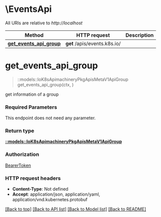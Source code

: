 # \EventsApi

All URIs are relative to *http://localhost*

Method | HTTP request | Description
------------- | ------------- | -------------
[**get_events_api_group**](EventsApi.md#get_events_api_group) | **get** /apis/events.k8s.io/ | 


# **get_events_api_group**
> ::models::IoK8sApimachineryPkgApisMetaV1ApiGroup get_events_api_group(ctx, )


get information of a group

### Required Parameters
This endpoint does not need any parameter.

### Return type

[**::models::IoK8sApimachineryPkgApisMetaV1ApiGroup**](io.k8s.apimachinery.pkg.apis.meta.v1.APIGroup.md)

### Authorization

[BearerToken](../README.md#BearerToken)

### HTTP request headers

 - **Content-Type**: Not defined
 - **Accept**: application/json, application/yaml, application/vnd.kubernetes.protobuf

[[Back to top]](#) [[Back to API list]](../README.md#documentation-for-api-endpoints) [[Back to Model list]](../README.md#documentation-for-models) [[Back to README]](../README.md)

